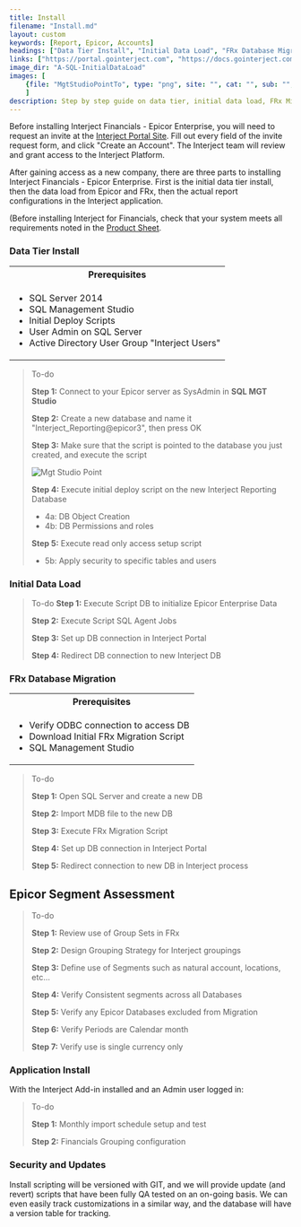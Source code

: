 ```yaml
---
title: Install
filename: "Install.md"
layout: custom
keywords: [Report, Epicor, Accounts]
headings: ["Data Tier Install", "Initial Data Load", "FRx Database Migration", "Epicor Segment Assessment", "Application Install", "Security and Updates"]
links: ["https://portal.gointerject.com", "https://docs.gointerject.com/bApps/bFinancials/Epicor-Financials.html"]
image_dir: "A-SQL-InitialDataLoad"
images: [
	{file: "MgtStudioPointTo", type: "png", site: "", cat: "", sub: "", report: "", ribbon: "", config: ""}
	]
description: Step by step guide on data tier, initial data load, FRx Migration, and other key processes of installing of Interject for Financials Epicor Enterprise.
---
```


Before installing Interject Financials - Epicor Enterprise, you will need to request an invite at the [Interject Portal Site](https://portal.gointerject.com). Fill out every field of the invite request form, and click "Create an Account". The Interject team will review and grant access to the Interject Platform.

After gaining access as a new company, there are three parts to installing Interject Financials - Epicor Enterprise. First is the initial data tier install, then the data load from Epicor and FRx, then the actual report configurations in the Interject application. 

\(Before installing Interject for Financials, check that your system meets all requirements noted in the [Product Sheet](https://docs.gointerject.com/bApps/bFinancials/Epicor-Financials.html).

### Data Tier Install

<table>
   <tr>
    <th><span style="font-weight:bold">Prerequisites</span></th>
   </tr>
            <tr>
                <td>
                    <ul>
                        <li>SQL Server 2014</li>
                        <li>SQL Management Studio</li>
                        <li>Initial Deploy Scripts</li>
                        <li>User Admin on SQL Server</li>
                        <li>Active Directory User Group "Interject Users"</li>
                    </ul>
                </td>
            </tr>
</table>

> To-do
>
> **Step 1:** Connect to your Epicor server as SysAdmin in **SQL MGT Studio**
>
>**Step 2:** Create a new database and name it "Interject_Reporting@epicor3", then press OK
>
> **Step 3:** Make sure that the script is pointed to the database you just created, and execute the script
>
> ![Mgt Studio Point](/images/A-SQL-InitialDataLoad/MgtStudioPointTo.png)
>
> **Step 4:** Execute initial deploy script on the new Interject Reporting Database
>
> - 4a: DB Object Creation
> - 4b: DB Permissions and roles
>
> **Step 5:** Execute read only access setup script
> - 5b: Apply security to specific tables and users


### Initial Data Load


> To-do	
> **Step 1:** Execute Script DB to initialize Epicor Enterprise Data
>
> **Step 2:** Execute Script SQL Agent Jobs
>
> **Step 3:** Set up DB connection in Interject Portal
>
> **Step 4:** Redirect DB connection to new Interject DB


### FRx Database Migration

<table>
   <tr>
    <th><span style="font-weight:bold">Prerequisites</span></th>
   </tr>
            <tr>
                <td>
                    <ul>
                        <li>Verify ODBC connection to access DB</li>
                        <li>Download Initial FRx Migration Script</li>
                        <li>SQL Management Studio</li>
                    </ul>
                </td>
            </tr>
</table>

> To-do
>
> **Step 1:** Open SQL Server and create a new DB
>
>**Step 2:** Import MDB file to the new DB
>
> **Step 3:** Execute FRx Migration Script
>
> **Step 4:** Set up DB connection in Interject Portal
>
>**Step 5:** Redirect connection to new DB in Interject process



## Epicor Segment Assessment
> To-do
>
> **Step 1:** Review use of Group Sets in FRx
>
> **Step 2:** Design Grouping Strategy for Interject groupings
>
> **Step 3:** Define use of Segments such as natural account, locations, etc…
>
> **Step 4:** Verify Consistent segments across all Databases
>
> **Step 5:** Verify any Epicor Databases excluded from Migration
>
> **Step 6:** Verify Periods are Calendar month
>
> **Step 7:** Verify  use is single currency only



### Application Install
With the Interject Add-in installed and an Admin user logged in:

> To-do
>
> **Step 1:** Monthly import schedule setup and test
>
> **Step 2:** Financials Grouping configuration


### Security and Updates
Install scripting will be versioned with GIT, and we will provide update (and revert) scripts that have been fully QA tested on an on-going basis. We can even easily track customizations in a similar way, and the database will have a version table for tracking.
